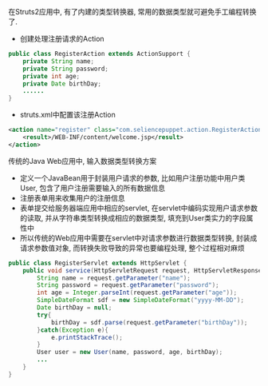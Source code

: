在Struts2应用中, 有了内建的类型转换器, 常用的数据类型就可避免手工编程转换了. 
* 创建处理注册请求的Action
```java
public class RegisterAction extends ActionSupport {
    private String name;
    private String password;
    private int age;
    private Date birthDay;
    ......
}
```
* struts.xml中配置该注册Action
```xml
<action name="register" class="com.seliencepuppet.action.RegisterAction">
    <result>/WEB-INF/content/welcome.jsp</result>
</action>
```


传统的Java Web应用中, 输入数据类型转换方案
* 定义一个JavaBean用于封装用户请求的参数, 比如用户注册功能中用户类User, 包含了用户注册需要输入的所有数据信息
* 注册表单用来收集用户的注册信息
* 表单提交给服务器端应用中相应的servlet, 在servlet中编码实现用户请求参数的读取, 并从字符串类型转换成相应的数据类型, 填充到User类实力的字段属性中
* 所以传统的Web应用中需要在servlet中对请求参数进行数据类型转换, 封装成请求参数值对象, 而转换失败导致的异常也要编程处理, 整个过程相对麻烦

```java
public class RegisterServlet extends HttpServlet {
    public void service(HttpServletRequest request, HttpServletResponse response) throws IOException {
        String name = request.getParameter("name");
        String password = request.getParameter("password");
        int age = Integer.parseInt(request.getParameter("age"));
        SimpleDateFormat sdf = new SimpleDateFormat("yyyy-MM-DD");
        Date birthDay = null;
        try{
            birthDay = sdf.parse(request.getParameter("birthDay"));
        }catch(Exception e){
            e.printStackTrace();
        }
        User user = new User(name, password, age, birthDay);
        ...
    }
}
```

